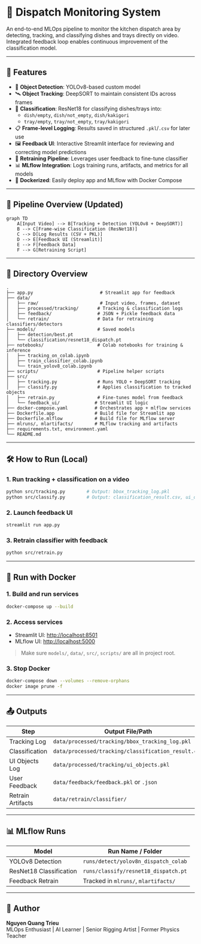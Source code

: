 # 🚚 Dispatch Monitoring System

An end-to-end MLOps pipeline to monitor the kitchen dispatch area by detecting, tracking, and classifying dishes and trays directly on video. Integrated feedback loop enables continuous improvement of the classification model.

---

## 🌟 Features

- 🧠 **Object Detection**: YOLOv8-based custom model
- 🛰️ **Object Tracking**: DeepSORT to maintain consistent IDs across frames
- 🧪 **Classification**: ResNet18 for classifying dishes/trays into:
  - `dish/empty`, `dish/not_empty`, `dish/kakigori`
  - `tray/empty`, `tray/not_empty`, `tray/kakigori`
- 📋 **Frame-level Logging**: Results saved in structured `.pkl`/`.csv` for later use
- 🖼️ **Feedback UI**: Interactive Streamlit interface for reviewing and correcting model predictions
- 🔁 **Retraining Pipeline**: Leverages user feedback to fine-tune classifier
- 📊 **MLflow Integration**: Logs training runs, artifacts, and metrics for all models
- 🐳 **Dockerized**: Easily deploy app and MLflow with Docker Compose

---

## 🔄 Pipeline Overview (Updated)

```mermaid
graph TD
    A[Input Video] --> B[Tracking + Detection (YOLOv8 + DeepSORT)]
    B --> C[Frame-wise Classification (ResNet18)]
    C --> D[Log Results (CSV + PKL)]
    D --> E[Feedback UI (Streamlit)]
    E --> F[Feedback Data]
    F --> G[Retraining Script]
```

---

## 📁 Directory Overview

```
.
├── app.py                         # Streamlit app for feedback
├── data/
│   ├── raw/                       # Input video, frames, dataset
│   ├── processed/tracking/       # Tracking & classification logs
│   ├── feedback/                 # JSON + Pickle feedback data
│   └── retrain/                  # Data for retraining classifiers/detectors
├── models/                       # Saved models
│   ├── detection/best.pt
│   └── classification/resnet18_dispatch.pt
├── notebooks/                    # Colab notebooks for training & inference
│   ├── tracking_on_colab.ipynb
│   ├── train_classifier_colab.ipynb
│   └── train_yolov8_colab.ipynb
├── scripts/                      # Pipeline helper scripts
├── src/
│   ├── tracking.py               # Runs YOLO + DeepSORT tracking
│   ├── classify.py               # Applies classification to tracked objects
│   ├── retrain.py                # Fine-tunes model from feedback
│   └── feedback_ui/             # Streamlit UI logic
├── docker-compose.yaml          # Orchestrates app + mlflow services
├── Dockerfile.app               # Build file for Streamlit app
├── Dockerfile.mlflow            # Build file for MLflow server
├── mlruns/, mlartifacts/        # MLflow tracking and artifacts
├── requirements.txt, environment.yaml
└── README.md
```

---

## 🛠️ How to Run (Local)

### 1. Run tracking + classification on a video
```bash
python src/tracking.py        # Output: bbox_tracking_log.pkl
python src/classify.py        # Output: classification_result.csv, ui_objects.pkl
```

### 2. Launch feedback UI
```bash
streamlit run app.py
```

### 3. Retrain classifier with feedback
```bash
python src/retrain.py
```

---

## 🐳 Run with Docker

### 1. Build and run services
```bash
docker-compose up --build
```

### 2. Access services
- Streamlit UI: [http://localhost:8501](http://localhost:8501)
- MLflow UI: [http://localhost:5000](http://localhost:5000)

> Make sure `models/`, `data/`, `src/`, `scripts/` are all in project root.


### 3. Stop Docker
```bash
docker-compose down --volumes --remove-orphans
docker image prune -f
```
---

## 📤 Outputs

| Step            | Output File/Path                                |
|----------------|--------------------------------------------------|
| Tracking Log    | `data/processed/tracking/bbox_tracking_log.pkl` |
| Classification  | `data/processed/tracking/classification_result.csv` |
| UI Objects Log  | `data/processed/tracking/ui_objects.pkl`         |
| User Feedback   | `data/feedback/feedback.pkl` or `.json`          |
| Retrain Artifacts | `data/retrain/classifier/`                     |

---

## 📊 MLflow Runs

| Model                     | Run Name / Folder                  |
|---------------------------|------------------------------------|
| YOLOv8 Detection          | `runs/detect/yolov8n_dispatch_colab`|
| ResNet18 Classification  | `runs/classify/resnet18_dispatch.pt`|
| Feedback Retrain          | Tracked in `mlruns/`, `mlartifacts/`

---

## 👤 Author

**Nguyen Quang Trieu**  
MLOps Enthusiast | AI Learner | Senior Rigging Artist | Former Physics Teacher
